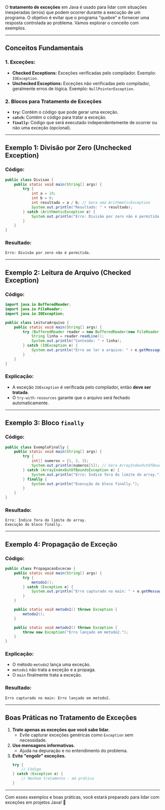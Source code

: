 
O **tratamento de exceções** em Java é usado para lidar com situações inesperadas (erros) que podem ocorrer durante a execução de um programa. O objetivo é evitar que o programa "quebre" e fornecer uma resposta controlada ao problema. Vamos explorar o conceito com exemplos.

---

## **Conceitos Fundamentais**

### **1. Exceções:**
- **Checked Exceptions:** Exceções verificadas pelo compilador. Exemplo: `IOException`.
- **Unchecked Exceptions:** Exceções não verificadas pelo compilador, geralmente erros de lógica. Exemplo: `NullPointerException`.

### **2. Blocos para Tratamento de Exceções**
- **`try`:** Contém o código que pode gerar uma exceção.
- **`catch`:** Contém o código para tratar a exceção.
- **`finally`:** Código que será executado independentemente de ocorrer ou não uma exceção (opcional).

---

## **Exemplo 1: Divisão por Zero (Unchecked Exception)**

### Código:
```java
public class Divisao {
    public static void main(String[] args) {
        try {
            int a = 10;
            int b = 0;
            int resultado = a / b; // Gera uma ArithmeticException
            System.out.println("Resultado: " + resultado);
        } catch (ArithmeticException e) {
            System.out.println("Erro: Divisão por zero não é permitida.");
        }
    }
}
```

### Resultado:
```
Erro: Divisão por zero não é permitida.
```

---

## **Exemplo 2: Leitura de Arquivo (Checked Exception)**

### Código:
```java
import java.io.BufferedReader;
import java.io.FileReader;
import java.io.IOException;

public class LeituraArquivo {
    public static void main(String[] args) {
        try (BufferedReader reader = new BufferedReader(new FileReader("arquivo.txt"))) {
            String linha = reader.readLine();
            System.out.println("Conteúdo: " + linha);
        } catch (IOException e) {
            System.out.println("Erro ao ler o arquivo: " + e.getMessage());
        }
    }
}
```

### Explicação:
- A exceção `IOException` é verificada pelo compilador, então **deve ser tratada**.
- O `try-with-resources` garante que o arquivo será fechado automaticamente.

---

## **Exemplo 3: Bloco `finally`**

### Código:
```java
public class ExemploFinally {
    public static void main(String[] args) {
        try {
            int[] numeros = {1, 2, 3};
            System.out.println(numeros[5]); // Gera ArrayIndexOutOfBoundsException
        } catch (ArrayIndexOutOfBoundsException e) {
            System.out.println("Erro: Índice fora do limite do array.");
        } finally {
            System.out.println("Execução do bloco finally.");
        }
    }
}
```

### Resultado:
```
Erro: Índice fora do limite do array.
Execução do bloco finally.
```

---

## **Exemplo 4: Propagação de Exceção**

### Código:
```java
public class PropagacaoExcecao {
    public static void main(String[] args) {
        try {
            metodo1();
        } catch (Exception e) {
            System.out.println("Erro capturado no main: " + e.getMessage());
        }
    }

    public static void metodo1() throws Exception {
        metodo2();
    }

    public static void metodo2() throws Exception {
        throw new Exception("Erro lançado em metodo2.");
    }
}
```

### Explicação:
- O método `metodo2` lança uma exceção.
- `metodo1` não trata a exceção e a propaga.
- O `main` finalmente trata a exceção.

### Resultado:
```
Erro capturado no main: Erro lançado em metodo2.
```

---

## **Boas Práticas no Tratamento de Exceções**

1. **Trate apenas as exceções que você sabe lidar.**
   - Evite capturar exceções genéricas como `Exception` sem necessidade.
2. **Use mensagens informativas.**
   - Ajuda na depuração e no entendimento do problema.
3. **Evite "engolir" exceções.**
   ```java
   try {
       // Código
   } catch (Exception e) {
       // Nenhum tratamento - má prática
   }
   ```

---

Com esses exemplos e boas práticas, você estará preparado para lidar com exceções em projetos Java! 🚀
